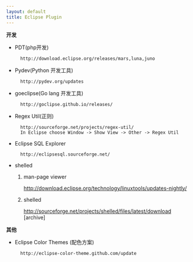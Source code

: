 ```yaml
---
layout: default
title: Eclipse Plugin
---
```


**开发**

- PDT(php开发)

        http://download.eclipse.org/releases/mars,luna,juno


- Pydev(Python 开发工具)

        http://pydev.org/updates


- goeclipse(Go lang 开发工具)

        http://goclipse.github.io/releases/


- Regex Util(正则)

        http://sourceforge.net/projects/regex-util/
        In Eclipse choose Window -> Show View -> Other -> Regex Util
        
- Eclipse SQL Explorer

        http://eclipsesql.sourceforge.net/


- shelled


	1. man-page viewer

		http://download.eclipse.org/technology/linuxtools/updates-nightly/

	2. shelled
		
		http://sourceforge.net/projects/shelled/files/latest/download [archive]
        
**其他**

- Eclipse Color Themes (配色方案)

        http://eclipse-color-theme.github.com/update

